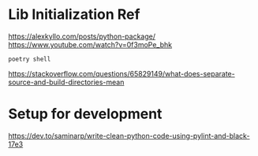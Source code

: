 

# Lib Initialization Ref
https://alexkyllo.com/posts/python-package/
https://www.youtube.com/watch?v=0f3moPe_bhk

```
poetry shell
```

https://stackoverflow.com/questions/65829149/what-does-separate-source-and-build-directories-mean

# Setup for development
https://dev.to/saminarp/write-clean-python-code-using-pylint-and-black-17e3

